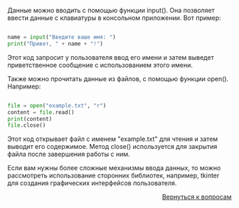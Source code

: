 Данные можно вводить с помощью функции input(). Она позволяет ввести данные с клавиатуры в консольном приложении.
Вот пример:

```python

name = input("Введите ваше имя: ")
print("Привет, " + name + "!")
```

Этот код запросит у пользователя ввод его имени и затем выведет приветственное сообщение с использованием этого имени.

Также можно прочитать данные из файлов, с помощью функции open(). Например:

```python

file = open("example.txt", "r")
content = file.read()
print(content)
file.close()
```

Этот код открывает файл с именем "example.txt" для чтения и затем выводит его содержимое. Метод close() используется
для закрытия файла после завершения работы с ним.

Если вам нужны более сложные механизмы ввода данных, то можно рассмотреть использование сторонних библиотек, например,
tkinter для создания графических интерфейсов пользователя.

<div align="right">

[Вернуться к вопросам](../Вопросы.md)

</div>
